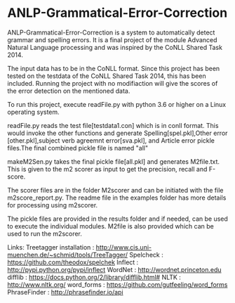 # ANLP-Grammatical-Error-Correction
ANLP-Grammatical-Error-Correction is a system to automatically detect grammar and spelling errors. It is a final project of the module Advanced Natural Language processing and was inspired by the CoNLL Shared Task 2014.

The input data has to be in the CoNLL format. Since this project has been tested on the testdata of the CoNLL Shared Task 2014, this has been included. Running the project with no modifiaction will give the scores of the error detection on the mentioned data.

To run this project, execute readFile.py with python 3.6 or higher on a Linux operating system.

readFile.py reads the test file[testdata1.con] which is in conll format.
This would invoke the other functions and generate Spelling[spel.pkl],Other error [other.pkl],subject verb agreemnt error[sva.pkl], and Article error pickle files.The final combined pickle file is named "all"

makeM2Sen.py takes the final pickle file[all.pkl] and generates M2file.txt. This is given to the m2 scorer as input to get the precision, recall and F-score. 

The scorer files are in the folder M2scorer and can be initiated with the file m2score_report.py.
The readme file in the examples folder has more details for processing using m2scorer.

The pickle files are provided in the results folder and if needed, can be used to execute the individual modules. M2file is also provided which can be used to run the m2scorer.

Links:
Treetagger installation : http://www.cis.uni-muenchen.de/~schmid/tools/TreeTagger/
Spelcheck		: https://github.com/theodox/spelchek
Inflect			: http://pypi.python.org/pypi/inflect
WordNet			: http://wordnet.princeton.edu
difflib			: https://docs.python.org/2/library/difflib.html#
NLTK			: http://www.nltk.org/
word_forms		: https://github.com/gutfeeling/word_forms
PhraseFinder		: http://phrasefinder.io/api


